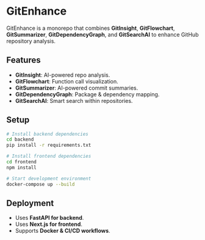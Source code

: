 # GitEnhance

GitEnhance is a monorepo that combines **GitInsight**, **GitFlowchart**, **GitSummarizer**, **GitDependencyGraph**, and **GitSearchAI** to enhance GitHub repository analysis.

## Features
- **GitInsight**: AI-powered repo analysis.
- **GitFlowchart**: Function call visualization.
- **GitSummarizer**: AI-powered commit summaries.
- **GitDependencyGraph**: Package & dependency mapping.
- **GitSearchAI**: Smart search within repositories.

## Setup
```sh
# Install backend dependencies
cd backend
pip install -r requirements.txt

# Install frontend dependencies
cd frontend
npm install

# Start development environment
docker-compose up --build
```

## Deployment
- Uses **FastAPI for backend**.
- Uses **Next.js for frontend**.
- Supports **Docker & CI/CD workflows**.

